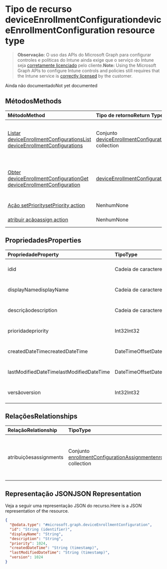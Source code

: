 # <a name="deviceenrollmentconfiguration-resource-type"></a><span data-ttu-id="73ab7-101">Tipo de recurso deviceEnrollmentConfiguration</span><span class="sxs-lookup"><span data-stu-id="73ab7-101">deviceEnrollmentConfiguration resource type</span></span>

> <span data-ttu-id="73ab7-102">**Observação:** O uso das APIs do Microsoft Graph para configurar controles e políticas do Intune ainda exige que o serviço do Intune seja [corretamente licenciado](https://go.microsoft.com/fwlink/?linkid=839381) pelo cliente.</span><span class="sxs-lookup"><span data-stu-id="73ab7-102">**Note:** Using the Microsoft Graph APIs to configure Intune controls and policies still requires that the Intune service is [correctly licensed](https://go.microsoft.com/fwlink/?linkid=839381) by the customer.</span></span>

<span data-ttu-id="73ab7-103">Ainda não documentado</span><span class="sxs-lookup"><span data-stu-id="73ab7-103">Not yet documented</span></span>
## <a name="methods"></a><span data-ttu-id="73ab7-104">Métodos</span><span class="sxs-lookup"><span data-stu-id="73ab7-104">Methods</span></span>
|<span data-ttu-id="73ab7-105">Método</span><span class="sxs-lookup"><span data-stu-id="73ab7-105">Method</span></span>|<span data-ttu-id="73ab7-106">Tipo de retorno</span><span class="sxs-lookup"><span data-stu-id="73ab7-106">Return Type</span></span>|<span data-ttu-id="73ab7-107">Descrição</span><span class="sxs-lookup"><span data-stu-id="73ab7-107">Description</span></span>|
|:---|:---|:---|
|[<span data-ttu-id="73ab7-108">Listar deviceEnrollmentConfigurations</span><span class="sxs-lookup"><span data-stu-id="73ab7-108">List deviceEnrollmentConfigurations</span></span>](../api/intune_onboarding_deviceenrollmentconfiguration_list.md)|<span data-ttu-id="73ab7-109">Conjunto [deviceEnrollmentConfiguration](../resources/intune_onboarding_deviceenrollmentconfiguration.md)</span><span class="sxs-lookup"><span data-stu-id="73ab7-109">[deviceEnrollmentConfiguration](../resources/intune_onboarding_deviceenrollmentconfiguration.md) collection</span></span>|<span data-ttu-id="73ab7-110">Listar propriedades e relações de objetos de [deviceEnrollmentConfiguration](../resources/intune_onboarding_deviceenrollmentconfiguration.md).</span><span class="sxs-lookup"><span data-stu-id="73ab7-110">List properties and relationships of the [deviceEnrollmentConfiguration](../resources/intune_onboarding_deviceenrollmentconfiguration.md) objects.</span></span>|
|[<span data-ttu-id="73ab7-111">Obter deviceEnrollmentConfiguration</span><span class="sxs-lookup"><span data-stu-id="73ab7-111">Get deviceEnrollmentConfiguration</span></span>](../api/intune_onboarding_deviceenrollmentconfiguration_get.md)|[<span data-ttu-id="73ab7-112">deviceEnrollmentConfiguration</span><span class="sxs-lookup"><span data-stu-id="73ab7-112">deviceEnrollmentConfiguration</span></span>](../resources/intune_onboarding_deviceenrollmentconfiguration.md)|<span data-ttu-id="73ab7-113">Ler propriedades e relações de objetos de [deviceEnrollmentConfiguration](../resources/intune_onboarding_deviceenrollmentconfiguration.md).</span><span class="sxs-lookup"><span data-stu-id="73ab7-113">Read properties and relationships of the [deviceEnrollmentConfiguration](../resources/intune_onboarding_deviceenrollmentconfiguration.md) object.</span></span>|
|[<span data-ttu-id="73ab7-114">Ação setPriority</span><span class="sxs-lookup"><span data-stu-id="73ab7-114">setPriority action</span></span>](../api/intune_onboarding_deviceenrollmentconfiguration_setpriority.md)|<span data-ttu-id="73ab7-115">Nenhum</span><span class="sxs-lookup"><span data-stu-id="73ab7-115">None</span></span>|<span data-ttu-id="73ab7-116">Ainda não documentado</span><span class="sxs-lookup"><span data-stu-id="73ab7-116">Not yet documented</span></span>|
|[<span data-ttu-id="73ab7-117">atribuir ação</span><span class="sxs-lookup"><span data-stu-id="73ab7-117">assign action</span></span>](../api/intune_onboarding_deviceenrollmentconfiguration_assign.md)|<span data-ttu-id="73ab7-118">Nenhum</span><span class="sxs-lookup"><span data-stu-id="73ab7-118">None</span></span>|<span data-ttu-id="73ab7-119">Ainda não documentado</span><span class="sxs-lookup"><span data-stu-id="73ab7-119">Not yet documented</span></span>|

## <a name="properties"></a><span data-ttu-id="73ab7-120">Propriedades</span><span class="sxs-lookup"><span data-stu-id="73ab7-120">Properties</span></span>
|<span data-ttu-id="73ab7-121">Propriedade</span><span class="sxs-lookup"><span data-stu-id="73ab7-121">Property</span></span>|<span data-ttu-id="73ab7-122">Tipo</span><span class="sxs-lookup"><span data-stu-id="73ab7-122">Type</span></span>|<span data-ttu-id="73ab7-123">Descrição</span><span class="sxs-lookup"><span data-stu-id="73ab7-123">Description</span></span>|
|:---|:---|:---|
|<span data-ttu-id="73ab7-124">id</span><span class="sxs-lookup"><span data-stu-id="73ab7-124">id</span></span>|<span data-ttu-id="73ab7-125">Cadeia de caracteres</span><span class="sxs-lookup"><span data-stu-id="73ab7-125">String</span></span>|<span data-ttu-id="73ab7-126">Ainda não documentado</span><span class="sxs-lookup"><span data-stu-id="73ab7-126">Not yet documented</span></span>|
|<span data-ttu-id="73ab7-127">displayName</span><span class="sxs-lookup"><span data-stu-id="73ab7-127">displayName</span></span>|<span data-ttu-id="73ab7-128">Cadeia de caracteres</span><span class="sxs-lookup"><span data-stu-id="73ab7-128">String</span></span>|<span data-ttu-id="73ab7-129">Ainda não documentado</span><span class="sxs-lookup"><span data-stu-id="73ab7-129">Not yet documented</span></span>|
|<span data-ttu-id="73ab7-130">descrição</span><span class="sxs-lookup"><span data-stu-id="73ab7-130">description</span></span>|<span data-ttu-id="73ab7-131">Cadeia de caracteres</span><span class="sxs-lookup"><span data-stu-id="73ab7-131">String</span></span>|<span data-ttu-id="73ab7-132">Ainda não documentado</span><span class="sxs-lookup"><span data-stu-id="73ab7-132">Not yet documented</span></span>|
|<span data-ttu-id="73ab7-133">prioridade</span><span class="sxs-lookup"><span data-stu-id="73ab7-133">priority</span></span>|<span data-ttu-id="73ab7-134">Int32</span><span class="sxs-lookup"><span data-stu-id="73ab7-134">Int32</span></span>|<span data-ttu-id="73ab7-135">Ainda não documentado</span><span class="sxs-lookup"><span data-stu-id="73ab7-135">Not yet documented</span></span>|
|<span data-ttu-id="73ab7-136">createdDateTime</span><span class="sxs-lookup"><span data-stu-id="73ab7-136">createdDateTime</span></span>|<span data-ttu-id="73ab7-137">DateTimeOffset</span><span class="sxs-lookup"><span data-stu-id="73ab7-137">DateTimeOffset</span></span>|<span data-ttu-id="73ab7-138">Ainda não documentado</span><span class="sxs-lookup"><span data-stu-id="73ab7-138">Not yet documented</span></span>|
|<span data-ttu-id="73ab7-139">lastModifiedDateTime</span><span class="sxs-lookup"><span data-stu-id="73ab7-139">lastModifiedDateTime</span></span>|<span data-ttu-id="73ab7-140">DateTimeOffset</span><span class="sxs-lookup"><span data-stu-id="73ab7-140">DateTimeOffset</span></span>|<span data-ttu-id="73ab7-141">Ainda não documentado</span><span class="sxs-lookup"><span data-stu-id="73ab7-141">Not yet documented</span></span>|
|<span data-ttu-id="73ab7-142">versão</span><span class="sxs-lookup"><span data-stu-id="73ab7-142">version</span></span>|<span data-ttu-id="73ab7-143">Int32</span><span class="sxs-lookup"><span data-stu-id="73ab7-143">Int32</span></span>|<span data-ttu-id="73ab7-144">Ainda não documentado</span><span class="sxs-lookup"><span data-stu-id="73ab7-144">Not yet documented</span></span>|

## <a name="relationships"></a><span data-ttu-id="73ab7-145">Relações</span><span class="sxs-lookup"><span data-stu-id="73ab7-145">Relationships</span></span>
|<span data-ttu-id="73ab7-146">Relação</span><span class="sxs-lookup"><span data-stu-id="73ab7-146">Relationship</span></span>|<span data-ttu-id="73ab7-147">Tipo</span><span class="sxs-lookup"><span data-stu-id="73ab7-147">Type</span></span>|<span data-ttu-id="73ab7-148">Descrição</span><span class="sxs-lookup"><span data-stu-id="73ab7-148">Description</span></span>|
|:---|:---|:---|
|<span data-ttu-id="73ab7-149">atribuições</span><span class="sxs-lookup"><span data-stu-id="73ab7-149">assignments</span></span>|<span data-ttu-id="73ab7-150">Conjunto [enrollmentConfigurationAssignment](../resources/intune_onboarding_enrollmentconfigurationassignment.md)</span><span class="sxs-lookup"><span data-stu-id="73ab7-150">[enrollmentConfigurationAssignment](../resources/intune_onboarding_enrollmentconfigurationassignment.md) collection</span></span>|<span data-ttu-id="73ab7-151">A lista de atribuições de grupo para o perfil de configuração do dispositivo.</span><span class="sxs-lookup"><span data-stu-id="73ab7-151">The list of group assignments for the device configuration profile.</span></span>|

## <a name="json-representation"></a><span data-ttu-id="73ab7-152">Representação JSON</span><span class="sxs-lookup"><span data-stu-id="73ab7-152">JSON Representation</span></span>
<span data-ttu-id="73ab7-153">Veja a seguir uma representação JSON do recurso.</span><span class="sxs-lookup"><span data-stu-id="73ab7-153">Here is a JSON representation of the resource.</span></span>
<!--{
  "blockType": "resource",
  "baseType": "microsoft.graph.entity",
  "keyProperty": "id",
  "@odata.type": "microsoft.graph.deviceEnrollmentConfiguration"
}-->
``` json
{
  "@odata.type": "#microsoft.graph.deviceEnrollmentConfiguration",
  "id": "String (identifier)",
  "displayName": "String",
  "description": "String",
  "priority": 1024,
  "createdDateTime": "String (timestamp)",
  "lastModifiedDateTime": "String (timestamp)",
  "version": 1024
}
```








